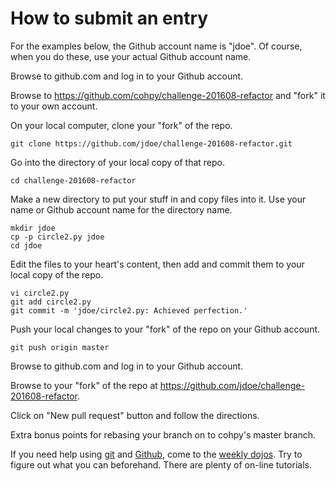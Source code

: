 # How to submit an entry

For the examples below, the Github account name is "jdoe".
Of course, when you do these, use your actual Github account name.

Browse to github.com and log in to your Github account.

Browse to https://github.com/cohpy/challenge-201608-refactor
and "fork" it to your own account.

On your local computer, clone your "fork" of the repo.

    git clone https://github.com/jdoe/challenge-201608-refactor.git

Go into the directory of your local copy of that repo.

    cd challenge-201608-refactor

Make a new directory to put your stuff in and copy files into it.
Use your name or Github account name for the directory name.

    mkdir jdoe
    cp -p circle2.py jdoe
    cd jdoe

Edit the files to your heart's content,
then add and commit them to your local copy of the repo.

    vi circle2.py
    git add circle2.py
    git commit -m 'jdoe/circle2.py: Achieved perfection.'

Push your local changes to your "fork" of the repo on your Github account.

    git push origin master

Browse to github.com and log in to your Github account.

Browse to your "fork" of the repo at
https://github.com/jdoe/challenge-201608-refactor.

Click on "New pull request" button and follow the directions.

Extra bonus points for rebasing your branch on to cohpy's master branch.

If you need help using
[git](https://en.wikipedia.org/wiki/Git_%28software%29) and
[Github](github.com), come to the
[weekly dojos](http://www.meetup.com/Central-Ohio-Python-Users-Group/).
Try to figure out what you can beforehand.
There are plenty of on-line tutorials.
